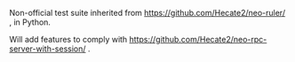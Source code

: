 Non-official test suite inherited from https://github.com/Hecate2/neo-ruler/ , in Python.

Will add features to comply with https://github.com/Hecate2/neo-rpc-server-with-session/ .